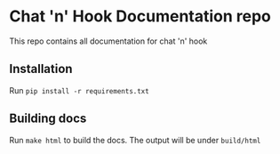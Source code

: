# Chat 'n' Hook Documentation repo
This repo contains all documentation for chat 'n' hook

## Installation
Run `pip install -r requirements.txt`

## Building docs
Run `make html` to build the docs.
The output will be under `build/html`